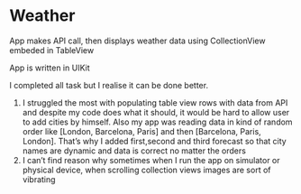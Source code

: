 # Weather

App makes API call, then displays weather data using CollectionView embeded in TableView

App is written in UIKit

I completed all task but I realise it can be done better.
1. I struggled the most with populating table view rows with data from API and despite my code does what it should, it would be hard to allow user to add cities by himself. Also my app was reading data in kind of random order like [London, Barcelona, Paris] and then [Barcelona, Paris, London]. That’s why I added first,second and third forecast so that city names are dynamic and data is correct no matter the orders
2. I can’t find reason why sometimes when I run the app on simulator or physical device, when scrolling collection views images are sort of vibrating 
